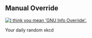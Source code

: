 ## Manual Override
[![I think you mean 'GNU Info Override'.](https://imgs.xkcd.com/comics/manual_override.png)](https://xkcd.com/912/ "I think you mean 'GNU Info Override'.")

Your daily random xkcd
